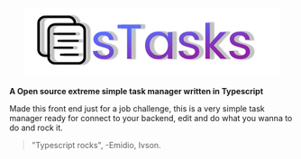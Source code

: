 <p align="center">
  <img src="https://raw.githubusercontent.com/IvsonEmidio/stasks/Tasks-Page/src/images/logo.jpg?token=GHSAT0AAAAAABSMISMPO4CU4YIGOLYJETMCYRSUQVQ" />
</p>



**A Open source extreme simple task manager written in Typescript**

Made this front end just for a job challenge, this is a very simple task manager ready for connect to your backend, edit and do what you wanna to do and rock it.
                    
> "Typescript rocks", -Emidio, Ivson.
